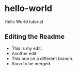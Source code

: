 # hello-world
Hello World tutorial

## Editing the Readme
* This is my edit.
* Another edit.
* This one on a different branch.
* Soon to be merged
